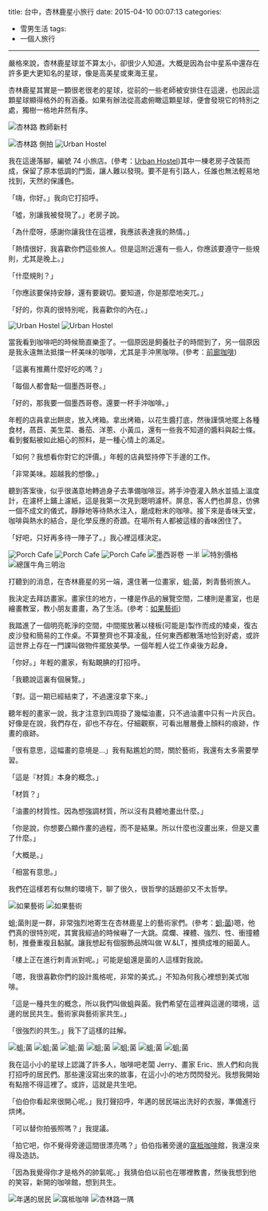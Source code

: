 title: 台中，杏林鹿星小旅行
date: 2015-04-10 00:07:13
categories:
- 雪男生活
tags:
- 一個人旅行

---

嚴格來說，杏林鹿星球並不算太小，卻很少人知道。大概是因為台中星系中還存在許多更大更知名的星球，像是高美星或東海王星。

杏林鹿星其實是一顆很老很老的星球，從前的一些老師被安排住在這邊，也因此這顆星球顯得格外的有涵養。如果有辦法從高處俯瞰這顆星球，便會發現它的特別之處，獨樹一格地井然有序。

![杏林路 教師新村](/images/life/taichung/xinglin_rd.jpg)

<!--more-->

![杏林路 側拍](/images/life/taichung/xinglin_rd2.jpg)
![Urban Hostel](/images/life/taichung/hostel.jpg)

我在這邊落腳，編號 74 小旅店。(參考：[Urban Hostel](https://www.facebook.com/urbanhostel?fref=ts))其中一棟老房子改裝而成，保留了原本低調的門面，讓人難以發現。要不是有引路人，任誰也無法輕易地找到，天然的保護色。

「嗨，你好。」我向它打招呼。

「噓，別讓我被發現了。」老房子說。

「為什麼呀，感謝你讓我住在這裡，我應該表達我的熱情。」

「熱情很好，我喜歡你們這些旅人。但是這附近還有一些人，你應該要遵守一些規則，尤其是晚上。」

「什麼規則？」

「你應該要保持安靜，還有要親切。要知道，你是那麼地突兀。」

「好的，你真的很特別呢，我喜歡你的內在。」

![Urban Hostel](/images/life/taichung/hostel2.jpg)
![Urban Hostel](/images/life/taichung/hostel3.jpg)

當我看到咖啡吧的時候簡直樂歪了。一個原因是飼養肚子的時間到了，另一個原因是我永遠無法抵擋一杯美味的咖啡，尤其是手沖黑咖啡。(參考：[前廊咖啡](https://www.facebook.com/PorchQianLangKaFei?fref=ts))

「這裏有推薦什麼好吃的嗎？」

「每個人都會點一個墨西哥卷。」

「好的，那我要一個墨西哥卷。還要一杯手沖咖啡。」

年輕的店員拿出餅皮，放入烤箱。拿出烤箱，以花生醬打底，然後謹慎地擺上各種食材，萵苣、美生菜、番茄、洋蔥、小黃瓜，還有一些我不知道的醬料與起士條。看到餐點被如此細心的照料，是一種心情上的滿足。

「如何？我想看你對它的評價。」年輕的店員堅持停下手邊的工作。

「非常美味。超越我的想像。」

聽到答案後，似乎很滿意地轉過身子去準備咖啡豆。將手沖壺灌入熱水並插上溫度計，在濾杯上鋪上濾紙，這是我第一次見到聰明濾杯。屏息，客人們也屏息，仿佛一個不成文的儀式，靜靜地等待熱水注入，磨成粉末的咖啡。接下來是香味天堂，咖啡與熱水的結合，是化學反應的奇蹟。在場所有人都被這樣的香味困住了。

「好吧，只好再多待一陣子了。」我心裡這樣決定。

![Porch Cafe](/images/life/taichung/porch.jpg)
![Porch Cafe](/images/life/taichung/porch2.jpg)
![Porch Cafe](/images/life/taichung/porch3.jpg)
![墨西哥卷 一半](/images/life/taichung/food.jpg)
![特別價格](/images/life/taichung/food2.jpg)
![總匯牛角三明治](/images/life/taichung/food3.jpg)

打聽到的消息，在杏林鹿星的另一端，還住著一位畫家，蛆;菌，刺青藝術旅人。

我決定去拜訪畫家。畫家住的地方，一樓是作品的展覽空間，二樓則是畫室，也是繪畫教室，教小朋友畫畫，為了生活。(參考：[如果藝術](https://www.facebook.com/ifart.space?fref=ts))

我踏進了一個明亮乾淨的空間，中間擺放著以棧板(可能是)製作而成的矮桌，復古皮沙發和簡易的工作桌。不算整齊也不算凌亂，任何東西都散落地恰到好處，或許這世界上存在一門課叫做物件擺放美學。一個年輕人從工作桌後方起身。

「你好。」年輕的畫家，有點靦腆的打招呼。

「我聽說這裏有個展覽。」

「對。這一期已經結束了，不過還沒拿下來。」

聽年輕的畫家一說，我才注意到四周掛了幾幅油畫，只不過油畫中只有一片灰白。好像是在說，我們存在，卻也不存在。仔細觀察，可看出層層疊上顏料的痕跡，作畫的痕跡。

「很有意思，這幅畫的意境是...」我有點尷尬的問，關於藝術，我還有太多需要學習。

「這是『材質』本身的概念。」

「材質？」

「油畫的材質性。因為想強調材質，所以沒有具體地畫出什麼。」

「你是說，你想要凸顯作畫的過程，而不是結果。所以什麼也沒畫出來，但是又畫了什麼。」

「大概是。」

「相當有意思。」

我們在這樣若有似無的環境下，聊了很久，很哲學的話題卻又不太哲學。

![如果藝術](/images/life/taichung/ifart.jpg)
![如果藝術](/images/life/taichung/ifart2.jpg)

蛆;菌則是一群，非常強烈地寄生在杏林鹿星上的藝術家們。(參考：[蛆;菌](https://www.facebook.com/tshu.khun/info?tab=page_info))嗯，他們真的很特別呢，其實我經過的時候嚇了一大跳。腐爛、裸體、強烈、性、衝撞體制，推疊重複且黏膩。讓我想起有個服飾品牌叫做 W.&LT，推擠成堆的細菌人。

「樓上正在進行刺青派對呢。」可能是蛆還是菌的人這樣對我說。

「嗯，我很喜歡你們的設計風格呢，非常的美式。」不知為何我心裡想到美式咖啡。

「這是一種共生的概念，所以我們叫做蛆與菌。我們希望在這裡與這邊的環境，這邊的居民共生。藝術家與藝術家共生。」

「很強烈的共生。」我下了這樣的註解。

![蛆;菌](/images/life/taichung/bacteria.jpg)
![蛆;菌](/images/life/taichung/bacteria2.jpg)
![蛆;菌](/images/life/taichung/bacteria3.jpg)
![蛆;菌](/images/life/taichung/bacteria4.jpg)
![蛆;菌](/images/life/taichung/bacteria5.jpg)
![蛆;菌](/images/life/taichung/bacteria6.jpg)
![蛆;菌](/images/life/taichung/bacteria7.jpg)

我在這小小的星球上認識了許多人，咖啡吧老闆 Jerry、畫家 Eric、旅人們和向我打招呼的居民們。那些還沒寫出來的故事，在這小小的地方閃閃發光。我想我開始有點捨不得這裡了。或許，這就是共生吧。

「伯伯你看起來很開心呢。」我打聲招呼，年邁的居民端出洗好的衣服，準備進行烘烤。

「可以替你拍張照嗎？」我提議。

「拍它吧，你不覺得旁邊這間很漂亮嗎？」伯伯指著旁邊的[窩柢咖啡](https://www.facebook.com/WoDihouse?fref=ts&ref=br_tf)館，我還沒來得及造訪。

「因為我覺得你才是格外的帥氣呢。」我猜伯伯以前也在哪裡教書，然後我想到他的笑容，新開的咖啡館，想到共生。

![年邁的居民](/images/life/taichung/ending.jpg)
![窩柢咖啡](/images/life/taichung/ending2.jpg)
![杏林路一隅](/images/life/taichung/ending3.jpg)
